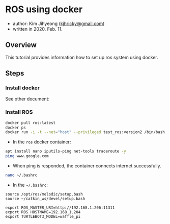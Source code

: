 # ROS using docker

- author: Kim Jihyeong (kjhricky@gmail.com)
- written in 2020. Feb. 11.

## Overview

This tutorial provides information how to set up ros system using docker.

## Steps

### Install docker

See other document:

### Install ROS

```bash
docker pull ros:latest
docker ps
docker run -i -t --net="host" --privileged test_ros:version2 /bin/bash
```

- In the `ros` docker container:

```bash
apt install nano iputils-ping net-tools traceroute -y
ping www.google.com
```

- When ping is responded, the container connects internet successfully.

```bash
nano ~/.bashrc
```

- In the `~/.bashrc`:

```text
source /opt/ros/melodic/setup.bash
source ~/catkin_ws/devel/setup.bash

export ROS_MASTER_URI=http://192.168.1.206:11311
export ROS_HOSTNAME=192.168.1.204
export TURTLEBOT3_MODEL=waffle_pi
```
